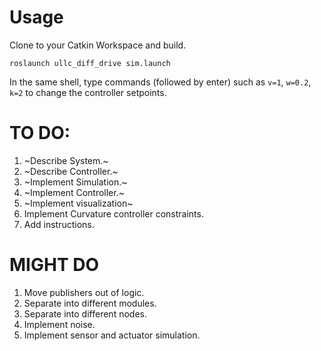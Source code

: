 # Usage
Clone to your Catkin Workspace and build. 
```
roslaunch ullc_diff_drive sim.launch
```
In the same shell, type commands (followed by enter) such as
`v=1`, `w=0.2`, `k=2` to change the controller setpoints.

# TO DO:
1. ~Describe System.~
1. ~Describe Controller.~
1. ~Implement Simulation.~
1. ~Implement Controller.~
1. ~Implement visualization~
1. Implement Curvature controller constraints.
1. Add instructions.
# MIGHT DO
1. Move publishers out of logic.
1. Separate into different modules.
1. Separate into different nodes.
1. Implement noise.
1. Implement sensor and actuator simulation.
